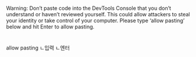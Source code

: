 
#
Warning: Don’t paste code into the DevTools Console that you don’t understand or haven’t reviewed yourself. This could allow attackers to steal your identity or take control of your computer. Please type ‘allow pasting’ below and hit Enter to allow pasting.

#
allow pasting
ㄴ입력
ㄴ엔터
